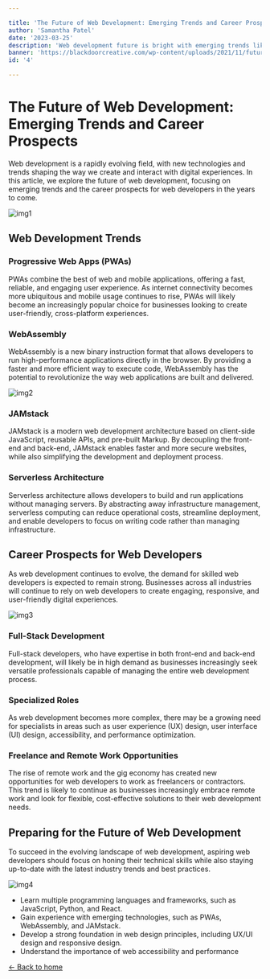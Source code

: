 ```yaml
---

title: 'The Future of Web Development: Emerging Trends and Career Prospects'
author: 'Samantha Patel'
date: '2023-03-25'
description: 'Web development future is bright with emerging trends like Progressive Web Apps, AI, and Voice Interfaces changing web interaction. This growth means more career opportunities in Full-stack Development, DevOps, and UX Design for skilled web developers.'
banner: 'https://blackdoorcreative.com/wp-content/uploads/2021/11/future_of_web_design.jpeg'
id: '4'

---
```


# The Future of Web Development: Emerging Trends and Career Prospects

Web development is a rapidly evolving field, with new technologies and trends shaping the way we create and interact with digital experiences. In this article, we explore the future of web development, focusing on emerging trends and the career prospects for web developers in the years to come.

![img1](https://qph.cf2.quoracdn.net/main-qimg-577b36e5e242d83098f8ec2538d8c118)

## Web Development Trends

### Progressive Web Apps (PWAs)

PWAs combine the best of web and mobile applications, offering a fast, reliable, and engaging user experience. As internet connectivity becomes more ubiquitous and mobile usage continues to rise, PWAs will likely become an increasingly popular choice for businesses looking to create user-friendly, cross-platform experiences.

### WebAssembly

WebAssembly is a new binary instruction format that allows developers to run high-performance applications directly in the browser. By providing a faster and more efficient way to execute code, WebAssembly has the potential to revolutionize the way web applications are built and delivered.

![img2](https://www.webfx.com/wp-content/uploads/2021/10/iStock-872670540.jpg)

### JAMstack

JAMstack is a modern web development architecture based on client-side JavaScript, reusable APIs, and pre-built Markup. By decoupling the front-end and back-end, JAMstack enables faster and more secure websites, while also simplifying the development and deployment process.

### Serverless Architecture

Serverless architecture allows developers to build and run applications without managing servers. By abstracting away infrastructure management, serverless computing can reduce operational costs, streamline deployment, and enable developers to focus on writing code rather than managing infrastructure.

## Career Prospects for Web Developers

As web development continues to evolve, the demand for skilled web developers is expected to remain strong. Businesses across all industries will continue to rely on web developers to create engaging, responsive, and user-friendly digital experiences.

![img3](https://eternitymarketing.com/assets/image-cache/blog/bigstock-Business-woman-touching-future-91542530.94fa6d3a.jpg)

### Full-Stack Development

Full-stack developers, who have expertise in both front-end and back-end development, will likely be in high demand as businesses increasingly seek versatile professionals capable of managing the entire web development process.

### Specialized Roles

As web development becomes more complex, there may be a growing need for specialists in areas such as user experience (UX) design, user interface (UI) design, accessibility, and performance optimization.

### Freelance and Remote Work Opportunities

The rise of remote work and the gig economy has created new opportunities for web developers to work as freelancers or contractors. This trend is likely to continue as businesses increasingly embrace remote work and look for flexible, cost-effective solutions to their web development needs.

## Preparing for the Future of Web Development

To succeed in the evolving landscape of web development, aspiring web developers should focus on honing their technical skills while also staying up-to-date with the latest industry trends and best practices.

![img4](https://blackdoorcreative.com/wp-content/uploads/2021/11/future_of_web_design.jpeg)

- Learn multiple programming languages and frameworks, such as JavaScript, Python, and React.
- Gain experience with emerging technologies, such as PWAs, WebAssembly, and JAMstack.
- Develop a strong foundation in web design principles, including UX/UI design and responsive design.
- Understand the importance of web accessibility and performance

[&larr; Back to home](/)
